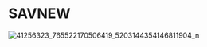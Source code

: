 # SAVNEW
![41256323_765522170506419_5203144354146811904_n](https://github.com/user-attachments/assets/9bb2b98a-5038-4f8c-99b8-99879a599213)
